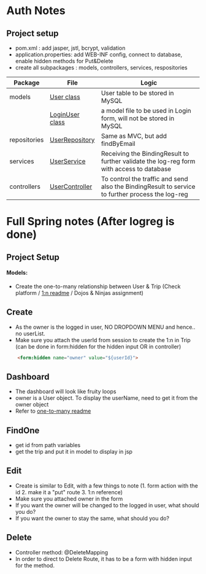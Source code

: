# Auth Notes
## Project setup
- pom.xml : add jasper, jstl, bcrypt, validation
- application.properties: add WEB-INF config, connect to database, enable hidden methods for Put&Delete
- create all subpackages : models, controllers, services, respositories

| Package |File | Logic | 
| -----| -------| ----- |
| models | [User class](./models/User.java) | User table to be stored in MySQL |
|       | [LoginUser class](./models/LoginUser.java) | a model file to be used in Login form, will not be stored in MySQL |
| repositories | [UserRepository](./UserRepository.java) | Same as MVC, but add findByEmail |
| services | [UserService](./UserService.java) | Receiving the BindingResult to further validate the log-reg form with access to database |
| controllers | [UserController](./UserController.java) | To control the traffic and send also the BindingResult to service to further process the log-reg |



# Full Spring notes (After logreg is done)
## Project Setup
#### Models: 
- Create the one-to-many relationship between User & Trip (Check platform / [1:n readme](/Java4MVC/1nNotes.md) / Dojos & Ninjas assignment)

## Create 
- As the owner is the logged in user, NO DROPDOWN MENU and hence.. no userList.
- Make sure you attach the userId from session to create the 1:n in Trip (can be done in form:hidden for the hidden input OR in controller)
```html
    <form:hidden name="owner" value="${userId}">
```

## Dashboard 
- The dashboard will look like fruity loops 
- owner is a User object. To display the userName, need to get it from the owner object
- Refer to [one-to-many readme](/Java4MVC/1nNotes.md)

## FindOne 
- get id from path variables
- get the trip and put it in model to display in jsp

## Edit 
- Create is similar to Edit, with a few things to note (1. form action with the id 2. make it a "put" route 3. 1:n reference)
- Make sure you attached owner in the form
- If you want the owner will be changed to the logged in user, what should you do?
- If you want the owner to stay the same, what should you do?


## Delete
- Controller method: @DeleteMapping
- In order to direct to Delete Route, it has to be a form with hidden input for the method. 

